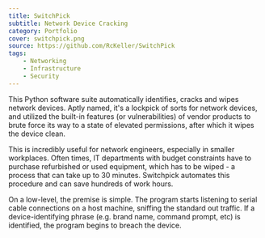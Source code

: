 ```yaml
---
title: SwitchPick
subtitle: Network Device Cracking
category: Portfolio
cover: switchpick.png
source: https://github.com/RcKeller/SwitchPick
tags:
    - Networking
    - Infrastructure
    - Security
---
```


This Python software suite automatically identifies, cracks and wipes network devices. Aptly named, it's a lockpick of sorts for network devices, and utilized the built-in features (or vulnerabilities) of vendor products to brute force its way to a state of elevated permissions, after which it wipes the device clean.

This is incredibly useful for network engineers, especially in smaller workplaces. Often times, IT departments with budget constraints have to purchase refurbished or used equipment, which has to be wiped - a process that can take up to 30 minutes. Switchpick automates this procedure and can save hundreds of work hours.

On a low-level, the premise is simple. The program starts listening to serial cable connections on a host machine, sniffing the standard out traffic. If a device-identifying phrase (e.g. brand name, command prompt, etc) is identified, the program begins to breach the device.

